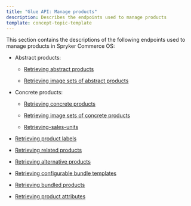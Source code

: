 ```yaml
---
title: "Glue API: Manage products"
description: Describes the endpoints used to manage products
template: concept-topic-template
---
```


This section contains the descriptions of the following endpoints used to manage products in Spryker Commerce OS:  
* Abstract products:

  * [Retrieving abstract products](/docs/scos/dev/glue-api-guides/{{page.version}}/managing-products/abstract-products/retrieving-abstract-products.html)

  * [Retrieving image sets of abstract products](/docs/scos/dev/glue-api-guides/{{page.version}}/managing-products/abstract-products/retrieving-image-sets-of-abstract-products.html)

* Concrete products:

  * [Retrieving concrete products](/docs/scos/dev/glue-api-guides/{{page.version}}/managing-products/concrete-products/retrieving-concrete-products.html)

  * [Retrieving image sets of concrete products](/docs/scos/dev/glue-api-guides/{{page.version}}/managing-products/concrete-products/retrieving-image-sets-of-concrete-products.html)

  * [Retrieving-sales-units](/docs/scos/dev/glue-api-guides/{{page.version}}/managing-products/concrete-products/retrieving-sales-units.html)


* [Retrieving product labels](/docs/scos/dev/glue-api-guides/{{page.version}}/managing-products/retrieving-product-labels.html)
* [Retrieving related products](/docs/scos/dev/glue-api-guides/{{page.version}}/managing-products/retrieving-related-products.html)
* [Retrieving alternative products](/docs/scos/dev/glue-api-guides/{{page.version}}/managing-products/retrieving-alternative-products.html)
* [Retrieving configurable bundle templates](/docs/scos/dev/glue-api-guides/{{page.version}}/managing-products/retrieving-configurable-bundle-templates.html)
* [Retrieving bundled products](/docs/scos/dev/glue-api-guides/{{page.version}}/managing-products/retrieving-bundled-products.html)
* [Retrieving product attributes](/docs/scos/dev/glue-api-guides/{{page.version}}/managing-products/retrieving-product-attributes.html)
